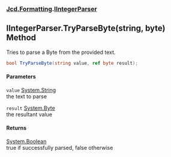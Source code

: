### [Jcd.Formatting](Jcd_Formatting.md 'Jcd.Formatting').[IIntegerParser](Jcd_Formatting_IIntegerParser.md 'Jcd.Formatting.IIntegerParser')
## IIntegerParser.TryParseByte(string, byte) Method
Tries to parse a Byte from the provided text.  
```csharp
bool TryParseByte(string value, ref byte result);
```
#### Parameters
<a name='Jcd_Formatting_IIntegerParser_TryParseByte(string_byte)_value'></a>
`value` [System.String](https://docs.microsoft.com/en-us/dotnet/api/System.String 'System.String')  
the text to parse
  
<a name='Jcd_Formatting_IIntegerParser_TryParseByte(string_byte)_result'></a>
`result` [System.Byte](https://docs.microsoft.com/en-us/dotnet/api/System.Byte 'System.Byte')  
the resultant value
  
#### Returns
[System.Boolean](https://docs.microsoft.com/en-us/dotnet/api/System.Boolean 'System.Boolean')  
true if successfully parsed, false otherwise
